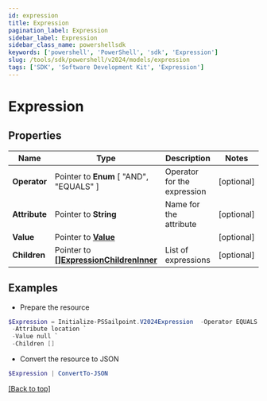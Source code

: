 ```yaml
---
id: expression
title: Expression
pagination_label: Expression
sidebar_label: Expression
sidebar_class_name: powershellsdk
keywords: ['powershell', 'PowerShell', 'sdk', 'Expression'] 
slug: /tools/sdk/powershell/v2024/models/expression
tags: ['SDK', 'Software Development Kit', 'Expression']
---
```



# Expression

## Properties

Name | Type | Description | Notes
------------ | ------------- | ------------- | -------------
**Operator** |  Pointer to  **Enum** [  "AND",    "EQUALS" ] | Operator for the expression | [optional] 
**Attribute** |  Pointer to **String** | Name for the attribute | [optional] 
**Value** |  Pointer to [**Value**](value) |  | [optional] 
**Children** |  Pointer to [**[]ExpressionChildrenInner**](expression-children-inner) | List of expressions | [optional] 

## Examples

- Prepare the resource
```powershell
$Expression = Initialize-PSSailpoint.V2024Expression  -Operator EQUALS `
 -Attribute location `
 -Value null `
 -Children []
```

- Convert the resource to JSON
```powershell
$Expression | ConvertTo-JSON
```


[[Back to top]](#) 

